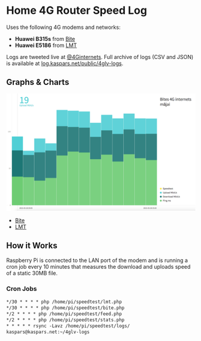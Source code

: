 # Home 4G Router Speed Log

Uses the following 4G modems and networks:

- **Huawei B315s** from [Bite](http://bite.lv/offers/lv/internet/)
- **Huawei E5186** from [LMT](https://www.lmt.lv/lv/internets-majai) 

Logs are tweeted live at [@4Ginternets](https://twitter.com/4Ginternets). Full archive of logs (CSV and JSON) is available at [log.kaspars.net/public/4glv-logs](http://log.kaspars.net/public/4glv-logs/).

## Graphs & Charts

![](https://raw.githubusercontent.com/kasparsd/4g-speed-log/master/preview.png)

- [Bite](http://www.charted.co/?%7B%22dataUrl%22%3A%22http%3A%2F%2Flog.kaspars.net%2Fpublic%2F4glv-logs%2Fbite.csv%22%2C%22seriesNames%22%3A%7B%220%22%3A%22Ping%20ms%22%2C%221%22%3A%22Download%20Mbit%2Fs%22%2C%222%22%3A%22Upload%20Mbit%2Fs%22%2C%223%22%3A%22Speedtest%22%7D%2C%22charts%22%3A%5B%7B%22title%22%3A%22Bite%C2%A04G%20internets%20m%C4%81jai%22%2C%22note%22%3A%22https%3A%2F%2Fgithub.com%2Fkasparsd%2F4g-speed-log%22%7D%5D%7D)
- [LMT](http://www.charted.co/?%7B%22dataUrl%22%3A%22http%3A%2F%2Flog.kaspars.net%2Fpublic%2F4glv-logs%2Flmt.csv%22%2C%22seriesNames%22%3A%7B%220%22%3A%22Ping%20ms%22%2C%221%22%3A%22Download%20Mbit%2Fs%22%2C%222%22%3A%22Upload%20Mbit%2Fs%22%7D%2C%22charts%22%3A%5B%7B%22title%22%3A%22LMT%204G%20internets%20m%C4%81jai%22%2C%22note%22%3A%22https%3A%2F%2Fgithub.com%2Fkasparsd%2F4g-speed-log%22%7D%5D%7D)

## How it Works

Raspberry Pi is connected to the LAN port of the modem and is running a cron job every 10 minutes that measures the download and uploads speed of a static 30MB file.

### Cron Jobs

    */30 * * * * php /home/pi/speedtest/lmt.php
    */30 * * * * php /home/pi/speedtest/bite.php
    */2 * * * * php /home/pi/speedtest/feed.php
    */2 * * * * php /home/pi/speedtest/stats.php
    * * * * * rsync -Lavz /home/pi/speedtest/logs/ kaspars@kaspars.net:~/4glv-logs
